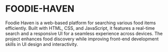 # FOODIE-HAVEN
Foodie Haven is a web-based platform for searching various food items efficiently. Built with HTML, CSS, and JavaScript, it features a real-time search and a responsive UI for a seamless experience across devices. The project enhances food discovery while improving front-end development skills in UI design and interactivity.
